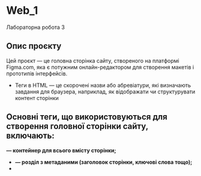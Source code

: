 # Web_1
Лабораторна робота 3
## Опис проєкту
Цей проєкт — це головна сторінка сайту, створеного на платформі Figma.com, яка є потужним онлайн-редактором для створення макетів і прототипів інтерфейсів. 
* Теги в HTML — це скорочені назви або абревіатури, які визначають завдання для браузера, наприклад, як відображати чи структурувати контент сторінки
## Основні теги, що використовуються для створення головної сторінки сайту, включають:
**<html> — контейнер для всього вмісту сторінки;**
* **<head> — розділ з метаданими (заголовок сторінки, ключові слова тощо);**
* **<title> — заголовок сторінки, який відображається у вкладці браузера;**
* **<body> — основний вміст сторінки, що відображається користувачу;**
